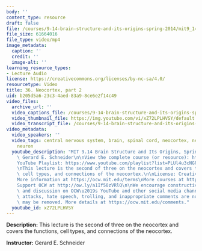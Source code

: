 ```yaml
---
body: ''
content_type: resource
draft: false
file: /courses/9-14-brain-structure-and-its-origins-spring-2014/mit9_14s14_lec36_360p_16_9.mp4
file_size: 61664016
file_type: video/mp4
image_metadata:
  caption: ''
  credit: ''
  image-alt: ''
learning_resource_types:
- Lecture Audio
license: https://creativecommons.org/licenses/by-nc-sa/4.0/
resourcetype: Video
title: 36. Neocortex, part 2
uid: b205d5a6-23c3-4aed-83a9-8ce6e2f14c49
video_files:
  archive_url: ''
  video_captions_file: /courses/9-14-brain-structure-and-its-origins-spring-2014/mit9_14s14_lec36_captions.vtt
  video_thumbnail_file: https://img.youtube.com/vi/xZ72LPLHVSY/default.jpg
  video_transcript_file: /courses/9-14-brain-structure-and-its-origins-spring-2014/mit9_14s14_lec36_transcript.pdf
video_metadata:
  video_speakers: ''
  video_tags: central nervous system, brain, spinal cord, neocortex, neopallium, cortical
    neuron
  youtube_description: "MIT 9.14 Brain Structure and Its Origins, Spring 2014\nInstructor:\
    \ Gerard E. Schneider\n\nView the complete course (or resource): https://ocw.mit.edu/9-14S14\n\
    YouTube Playlist: https://www.youtube.com/playlist?list=PLUl4u3cNGP62ABe0O-0qtaHHxyKQi1ZwR\n\
    \nThis lecture is the second of three on the neocortex and covers the functions,\
    \ cell types, and connections of the neocortex.\n\nLicense: Creative Commons BY-NC-SA\n\
    More information at https://ocw.mit.edu/terms\nMore courses at https://ocw.mit.edu\n\
    Support OCW at http://ow.ly/a1If50zVRlQ\n\nWe encourage constructive comments\
    \ and discussion on OCW\u2019s YouTube and other social media channels. Personal\
    \ attacks, hate speech, trolling, and inappropriate comments are not allowed and\
    \ may be removed. More details at https://ocw.mit.edu/comments."
  youtube_id: xZ72LPLHVSY
---
```

**Description:** This lecture is the second of three on the neocortex and covers the functions, cell types, and connections of the neocortex.

**Instructor:** Gerard E. Schneider